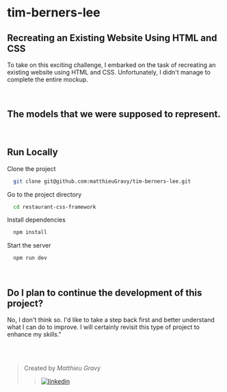 # tim-berners-lee

## Recreating an Existing Website Using HTML and CSS

To take on this exciting challenge, I embarked on the task of recreating an existing website using HTML and CSS. Unfortunately, I didn't manage to complete the entire mockup.

<br>

## The models that we were supposed to represent.

<br>

## Run Locally

Clone the project

```bash
  git clone git@github.com:matthieuGravy/tim-berners-lee.git
```

Go to the project directory

```bash
  cd restaurant-css-framework
```

Install dependencies

```bash
  npm install
```

Start the server

```bash
  npm run dev
```

<br>

## Do I plan to continue the development of this project?

No, I don't think so. I'd like to take a step back first and better understand what I can do to improve. I will certainly revisit this type of project to enhance my skills."

<br />
<br />

> Created by _Matthieu Gravy_
>
> > <a href="https://www.linkedin.com/in/matthieugravy/"><img src="https://img.shields.io/badge/LinkedIn-0077B5?style=for-the-badge&logo=linkedin&logoColor=white" alt="linkedin" title="linkedin"/></a>
